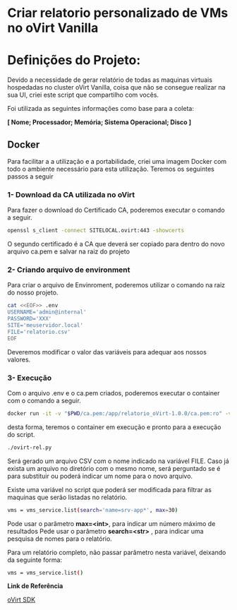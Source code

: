 # Criar relatorio personalizado de VMs no oVirt Vanilla

# Definições do Projeto:
Devido a necessidade de gerar relatório de todas as maquinas virtuais hospedadas no
cluster oVirt Vanilla, coisa que não se consegue realizar na sua UI, criei este script
que compartilho com vocês.

Foi utilizada as seguintes informações como base para a coleta:

**[ Nome; Processador; Memória; Sistema Operacional; Disco ]**

## Docker
Para facilitar a a utilização e a portabilidade, criei uma imagem Docker com todo o ambiente
necessário para esta utilização.
Teremos os seguintes passos a seguir

### 1- Download da CA utilizada no oVirt
Para fazer o download do Certificado CA, poderemos executar o comando a seguir.
```bash
openssl s_client -connect SITELOCAL.ovirt:443 -showcerts
```
O segundo certificado é a CA que deverá ser copiado para dentro do novo arquivo ca.pem e salvar na raiz do projeto

### 2- Criando arquivo de environment

Para criar o arquivo de Envinroment, poderemos utilizar o comando na raiz do nosso projeto.

 ```bash
cat <<EOF>> .env
USERNAME='admin@internal'
PASSWORD='XXX'
SITE='meuservidor.local'
FILE='relatorio.csv'
EOF
 ```
Deveremos modificar o valor das variáveis para adequar aos nossos valores.

### 3- Execução
Com o arquivo .env e o ca.pem criados, poderemos executar o container com o comando a seguir.

```bash
docker run -it -v "$PWD/ca.pem:/app/relatorio_oVirt-1.0.0/ca.pem:ro" -v "$PWD/.env:/app/relatorio_oVirt-1.0.0/.env:rw" ceievfa/relatorio_ovirt:1.0
```
desta forma, teremos o container em execução e pronto para a execução do script. 

```bash
./ovirt-rel.py
```

Será gerado um arquivo CSV com o nome indicado na variável FILE. Caso já exista um arquivo
no diretório com o mesmo nome, será perguntado se é para substituir ou poderá indicar um nome
para o novo arquivo.

Existe uma variável no script que poderá ser modificada para filtrar as maquinas que serão listadas no relatório.

```bash
vms = vms_service.list(search='name=srv-app*', max=30)
```

Pode usar o parâmetro **max=\<int>**, para indicar um número máximo de resultados
Pede usar o parâmetro **search=\<str>** , para indicar uma pesquisa de nomes para o relatório.

Para um relatório completo, não passar parâmetro nesta variável, deixando da seguinte forma:
```bash
vms = vms_service.list()
```


**Link de Referência**

[oVirt SDK](https://www.ovirt.org/documentation/doc-Python_SDK_Guide/#Installing_the_Software_Development_Kit)